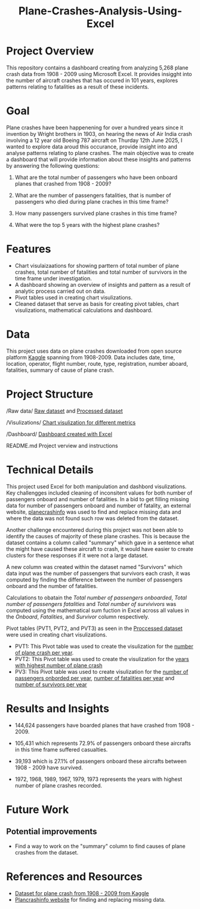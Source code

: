 # <p align="center" style="margin-top: 0px;">  Plane-Crashes-Analysis-Using-Excel
# Project Overview
This repository contains a dashboard creating from analyzing 5,268 plane crash data from 1908 - 2009 using Microsoft Excel. It provides insigght into the number of aircraft crashes that has occured in 101 years, explores patterns relating to fatalities as a result of these incidents.

# Goal
Plane crashes have been happenening for over a hundred years since it invention by Wright brothers in 1903, on hearing the news of Air India crash involving a 12 year old Boeing 787 aircraft on Thurday 12th June 2025, I wanted to explore data aroud this occurance, provide insight into and analyse patterns relating to plane crashes. 
The main objective was to create a dashboard that will provide information about these insights and patterns by answering the following questions:

1. What are the total number of passengers who have been onboard planes that crashed from 1908 - 2009?

2. What are the number of passengers fatalities, that is number of passengers who died during plane craches in this time frame?

3. How many passengers survived plane crashes in this time frame?

4. What were the top 5 years with the highest plane crashes?

# Features
- Chart visulaizaations for showing parttern of total number of plane crashes, total number of fatalities and total number of survivors in the time frame under  investigation.
- A dashboard showing an overview of insights and pattern as a result of analytic process carried out on data.
- Pivot tables used in creating chart visulizations.
- Cleaned dataset that serve as basis for creating pivot tables, chart visulizations, mathematical calculations and dashboard.

# Data
This project uses data on plane crashes downloaded from open source platform [Kaggle](https://www.kaggle.com/datasets/imtkaggleteam/airplane-crashes) spanning from 1908-2009. Data includes date, time, location, operator, flight number, route, type, registration, number aboard, fatalities, summary of cause of plane crash.

# Project Structure
/Raw data/ [Raw dataset](https://github.com/ifioklee/Plane-Crashes-Analysis-Using-Excel/blob/main/Raw%20Data%20for%20Airplane%20Crashes) and [Processed dataset](https://github.com/ifioklee/Plane-Crashes-Analysis-Using-Excel/blob/main/Processed%20Dataset%20Airplane%20Crashes%20and%20Fatalities_Since_1908_w.xlsx)

/Visulizations/ [Chart visulization for different metrics](https://github.com/ifioklee/Plane-Crashes-Analysis-Using-Excel/tree/main/Visualization)

/Dashboard/ [Dashboard created with Excel](https://github.com/ifioklee/Plane-Crashes-Analysis-Using-Excel/tree/main/Dashboard)

README.md Project verview and instructions


# Technical Details
This project used Excel for both manipulation and dashbord visulizations. Key challengges included cleaning of inconsitent values for both number of passengers onboard and number of fatalities. In a bid to get filling missing data for number of passengers onboard and number of fatality, an external website, [planecrashinfo](http://planecrashinfo.com/) was used to find and replace missing data and where the data was not found such row was deleted from the dataset.

Another challenge encountered during this project was not been able to identify the causes of majority of these plane crashes. This is because the dataset contains a column called "summary" which gave in a sentence what the might have caused these aircraft to crash, it would have easier to create clusters for these responses if it were not a large dataset.

A new column was created within the dataset named "Survivors" which data input was the number of passengers that survivors each crash, it was computed by finding the difference between the number of passengers onboard and the number of fatalities.

Calculations to obatain the _Total number of passengers onboarded_, _Total number of passengers fatalities_ and _Total number of survivivors_ was computed using the mathematical sum fuction in Excel across all values in the _Onboard_, _Fatalities_, and _Survivor_ column respectively.

Pivot tables (PVT1, PVT2, and PVT3) as seen in the [Proccessed dataset](https://github.com/ifioklee/Plane-Crashes-Analysis-Using-Excel/blob/main/Processed%20Dataset%20Airplane%20Crashes%20and%20Fatalities_Since_1908_w.xlsx) were used in creating chart visulizations.

- PVT1: This Pivot table was used to create the visulization for the [number of plane crash per year](https://github.com/ifioklee/Plane-Crashes-Analysis-Using-Excel/blob/main/Visualization/Number%20of%20plane%20crash%20per%20year.jpg).
- PVT2: This Pivot table was used to create the visulization for the [years with highest number of plane crash](https://github.com/ifioklee/Plane-Crashes-Analysis-Using-Excel/blob/main/Visualization/Years%20with%20highest%20number%20of%20plane%20crash.jpg)
- PV3: This Pivot table was used to create visulization for the [number of passengers onborded per year](https://github.com/ifioklee/Plane-Crashes-Analysis-Using-Excel/blob/main/Visualization/Number%20of%20passengers%20onbosrd%20per%20year.jpg), [number of fatalities per year](https://github.com/ifioklee/Plane-Crashes-Analysis-Using-Excel/blob/main/Visualization/Number%20of%20fatalities%20per%20year.jpg) and [number of survivors per year](https://github.com/ifioklee/Plane-Crashes-Analysis-Using-Excel/blob/main/Visualization/Number%20of%20survivors%20per%20year.jpg)

# Results and Insights 

- 144,624 passengers have boarded planes that have crashed from 1908 - 2009.

- 105,431 which represents 72.9% of passengers onboard these aircrafts in this time frame suffered casualties.

- 39,193 which is 27.1% of passengers onboard these aircrafts between 1908 - 2009 have survived.

- 1972, 1968, 1989, 1967, 1979, 1973 represents the years with highest number of plane crashes recorded.

# Future Work
## Potential improvements 
- Find a way to work on the "summary" column to find causes of plane crashes from the dataset.

# References and Resources
- [Dataset for plane crash from 1908 - 2009 from Kaggle](https://www.kaggle.com/datasets/imtkaggleteam/airplane-crashes)
- [Plancrashinfo website](https://www.planecrashinfo.com/) for finding and replacing missing data.
